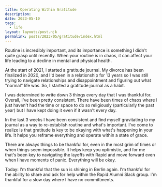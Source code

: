 ```yaml
---
title: Operating Within Gratitude
description: 
date: 2023-05-10
tags:
  - life
layout: layouts/post.njk
permalink: posts/2023/05/gratitude/index.html
---
```


Routine is incredibly important, and its importance is something I didn't quite grasp until recently. When your routine is in chaos, it can affect your life leading to a decline in mental and physical health. 

At the start of 2021, I started a gratitude journal. My divorce has been finalized in 2020, and I'd been in a relationship for 13 years so I was still trying to navigate relationships and disappointment and figuring out what "normal" life was. So, I started a gratitude journal as a habit.

I was determined to write down 3 things every day that I was thankful for. Overall, I've been pretty consistent. There have been times of chaos where I just haven't had the time or space to do so religiously (particularly the past year) but I have kept doing it even if it wasn't every day. 

In the last 3 weeks I have been consistent and find myself gravitating to my journal as a way to re-establish routine and what's important. I've come to realize is that gratitude is key to be okaying with what's happening in your life. It helps you reframe everything and operate within a state of grace. 

There are always things to be thankful for, even in the most grim of times or when things seem impossible. It helps keep you optimistic, and for me that's been key to navigating the layoffs with Rapid and move forward even when I have moments of panic. Everything will be okay. 

Today:
I'm thankful that the sun is shining in Berlin again. 
I'm thankful for the ability to share and ask for help within the Rapid Alumni Slack group.
I'm thankful for a slow day where I have no committments. 

